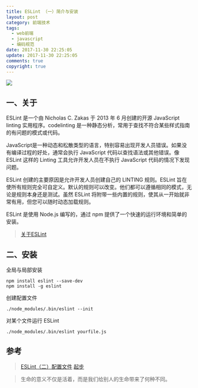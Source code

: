 ```yaml
---
title: ESLint （一）简介与安装
layout: post
category: 前端技术
tags:
  - web前端
  - javascript
  - 编码规范
date: 2017-11-30 22:25:05
update: 2017-11-30 22:25:05
comments: true
copyright: true
---
```


![](https://upload-images.jianshu.io/upload_images/7295449-fc178e0811917b85.png?imageMogr2/auto-orient/strip%7CimageView2/2/w/1240)

## 一、关于
ESLint 是一个由 Nicholas C. Zakas 于 2013 年 6 月创建的开源 JavaScript linting 实用程序。codelinting 是一种静态分析，常用于查找不符合某些样式指南的有问题的模式或代码。

JavaScript是一种动态和松散类型的语言，特别容易出现开发人员错误。如果没有编译过程的好处，通常会执行 JavaScript 代码以查找语法或其他错误。像 ESLint 这样的 Linting 工具允许开发人员在不执行 JavaScript 代码的情况下发现问题。

ESLint 创建的主要原因是允许开发人员创建自己的 LINTING 规则。ESLint 旨在使所有规则完全可自定义。默认的规则可以改变。他们都可以遵循相同的模式，无论是规则本身还是测试。虽然 ESLint 将附带一些内置的规则，使其从一开始就非常有用，但您可以随时动态加载规则。

ESLint 是使用 Node.js 编写的，通过 npm 提供了一个快速的运行环境和简单的安装。

>[关于ESLint](https://eslint.org/docs/about/)

<!-- more -->

## 二、安装
全局与局部安装
```git
npm install eslint --save-dev
npm install -g eslint
```

创建配置文件
```git
./node_modules/.bin/eslint --init
```

对某个文件运行 ESLint
```git
./node_modules/.bin/eslint yourfile.js
```
## 参考
>[ESLint（二）配置文件](https://destinytaoer.cn/b0fbee66)
[起步](https://eslint.org/docs/user-guide/getting-started)

<blockquote class="blockquote-center">生命的意义不仅是活着，而是我们给别人的生命带来了何种不同。</blockquote>